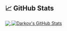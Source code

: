 ## &#x1f4c8; GitHub Stats

<a href="https://github.com/D4rkov">
  <img align="center" src="https://github-readme-stats.vercel.app/api/top-langs/?username=D4rkov&&show_icon=true&title_color=ffffff&text_color=c9cacc&icon_color=2bbc8a&bg_color=1d1f21&langs_count=3" />
</a>
<a href="https://github.com/D4rkov">
  <img align="center" src="https://github-readme-stats.vercel.app/api?username=D4rkov&show_icons=true&line_height=27&count_private=true&title_color=ffffff&text_color=c9cacc&icon_color=2bbc8a&bg_color=1d1f21" alt="Darkov's GitHub Stats" />
</a>
